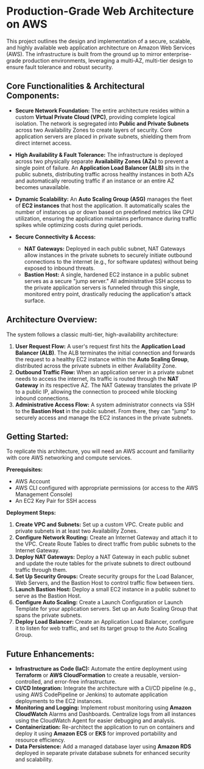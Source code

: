 # Production-Grade Web Architecture on AWS

This project outlines the design and implementation of a secure, scalable, and highly available web application architecture on Amazon Web Services (AWS). The infrastructure is built from the ground up to mirror enterprise-grade production environments, leveraging a multi-AZ, multi-tier design to ensure fault tolerance and robust security.

## Core Functionalities & Architectural Components:

* **Secure Network Foundation:** The entire architecture resides within a custom **Virtual Private Cloud (VPC)**, providing complete logical isolation. The network is segregated into **Public and Private Subnets** across two Availability Zones to create layers of security. Core application servers are placed in private subnets, shielding them from direct internet access.

* **High Availability & Fault Tolerance:** The infrastructure is deployed across two physically separate **Availability Zones (AZs)** to prevent a single point of failure. An **Application Load Balancer (ALB)** sits in the public subnets, distributing traffic across healthy instances in both AZs and automatically rerouting traffic if an instance or an entire AZ becomes unavailable.

* **Dynamic Scalability:** An **Auto Scaling Group (ASG)** manages the fleet of **EC2 instances** that host the application. It automatically scales the number of instances up or down based on predefined metrics like CPU utilization, ensuring the application maintains performance during traffic spikes while optimizing costs during quiet periods.

* **Secure Connectivity & Access:**
    * **NAT Gateways:** Deployed in each public subnet, NAT Gateways allow instances in the private subnets to securely initiate outbound connections to the internet (e.g., for software updates) without being exposed to inbound threats.
    * **Bastion Host:** A single, hardened EC2 instance in a public subnet serves as a secure "jump server." All administrative SSH access to the private application servers is funneled through this single, monitored entry point, drastically reducing the application's attack surface.

## Architecture Overview:

The system follows a classic multi-tier, high-availability architecture:

1.  **User Request Flow:** A user's request first hits the **Application Load Balancer (ALB)**. The ALB terminates the initial connection and forwards the request to a healthy EC2 instance within the **Auto Scaling Group**, distributed across the private subnets in either Availability Zone.
2.  **Outbound Traffic Flow:** When an application server in a private subnet needs to access the internet, its traffic is routed through the **NAT Gateway** in its respective AZ. The NAT Gateway translates the private IP to a public IP, allowing the connection to proceed while blocking inbound connections.
3.  **Administrative Access Flow:** A system administrator connects via SSH to the **Bastion Host** in the public subnet. From there, they can "jump" to securely access and manage the EC2 instances in the private subnets.

## Getting Started:

To replicate this architecture, you will need an AWS account and familiarity with core AWS networking and compute services.

**Prerequisites:**
* AWS Account
* AWS CLI configured with appropriate permissions (or access to the AWS Management Console)
* An EC2 Key Pair for SSH access

**Deployment Steps:**

1.  **Create VPC and Subnets:** Set up a custom VPC. Create public and private subnets in at least two Availability Zones.
2.  **Configure Network Routing:** Create an Internet Gateway and attach it to the VPC. Create Route Tables to direct traffic from public subnets to the Internet Gateway.
3.  **Deploy NAT Gateways:** Deploy a NAT Gateway in each public subnet and update the route tables for the private subnets to direct outbound traffic through them.
4.  **Set Up Security Groups:** Create security groups for the Load Balancer, Web Servers, and the Bastion Host to control traffic flow between tiers.
5.  **Launch Bastion Host:** Deploy a small EC2 instance in a public subnet to serve as the Bastion Host.
6.  **Configure Auto Scaling:** Create a Launch Configuration or Launch Template for your application servers. Set up an Auto Scaling Group that spans the private subnets.
7.  **Deploy Load Balancer:** Create an Application Load Balancer, configure it to listen for web traffic, and set its target group to the Auto Scaling Group.

## Future Enhancements:

* **Infrastructure as Code (IaC):** Automate the entire deployment using **Terraform** or **AWS CloudFormation** to create a reusable, version-controlled, and error-free infrastructure.
* **CI/CD Integration:** Integrate the architecture with a CI/CD pipeline (e.g., using AWS CodePipeline or Jenkins) to automate application deployments to the EC2 instances.
* **Monitoring and Logging:** Implement robust monitoring using **Amazon CloudWatch** Alarms and Dashboards. Centralize logs from all instances using the CloudWatch Agent for easier debugging and analysis.
* **Containerization:** Re-architect the application to run on containers and deploy it using **Amazon ECS** or **EKS** for improved portability and resource efficiency.
* **Data Persistence:** Add a managed database layer using **Amazon RDS** deployed in separate private database subnets for enhanced security and scalability.
